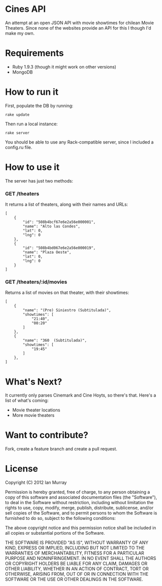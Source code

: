 # Cines API

An attempt at an open JSON API with movie showtimes for chilean Movie Theaters. Since none of the websites provide an API for this I though I'd make my own.

# Requirements

  * Ruby 1.9.3 (though it might work on other versions)
  * MongoDB

# How to run it

First, populate the DB by running:

```
rake update
```

Then run a local instance:

```
rake server
```

You should be able to use any Rack-compatible server, since I included a config.ru file.

# How to use it

The server has just two methods:

### GET /theaters

It returns a list of theaters, along with their names and URLs:

```
[
    {
        "id": "508b4bcf67e6e2a56e000001",
        "name": "Alto las Condes",
        "lat": 0,
        "lng": 0
    },
    {
        "id": "508b4bd067e6e2a56e000019",
        "name": "Plaza Oeste",
        "lat": 0,
        "lng": 0
    }
]
```

### GET /theaters/:id/movies

Returns a list of movies on that theater, with their showtimes:

```
[
    {
        "name": "(Pre) Siniestro (Subtitulada)",
        "showtimes": [
            "21:40",
            "00:20"
        ]
    },
    {
        "name": "360  (Subtitulada)",
        "showtimes": [
            "19:45"
        ]
    },
]
```

# What's Next?

It currently only parses Cinemark and Cine Hoyts, so there's that. Here's a list of what's coming:

  * Movie theater locations
  * More movie theaters

# Want to contribute?

Fork, create a feature branch and create a pull request.

# License

Copyright (C) 2012 Ian Murray

Permission is hereby granted, free of charge, to any person obtaining a copy of this software and associated documentation files (the "Software"), to deal in the Software without restriction, including without limitation the rights to use, copy, modify, merge, publish, distribute, sublicense, and/or sell copies of the Software, and to permit persons to whom the Software is furnished to do so, subject to the following conditions:

The above copyright notice and this permission notice shall be included in all copies or substantial portions of the Software.

THE SOFTWARE IS PROVIDED "AS IS", WITHOUT WARRANTY OF ANY KIND, EXPRESS OR IMPLIED, INCLUDING BUT NOT LIMITED TO THE WARRANTIES OF MERCHANTABILITY, FITNESS FOR A PARTICULAR PURPOSE AND NONINFRINGEMENT. IN NO EVENT SHALL THE AUTHORS OR COPYRIGHT HOLDERS BE LIABLE FOR ANY CLAIM, DAMAGES OR OTHER LIABILITY, WHETHER IN AN ACTION OF CONTRACT, TORT OR OTHERWISE, ARISING FROM, OUT OF OR IN CONNECTION WITH THE SOFTWARE OR THE USE OR OTHER DEALINGS IN THE SOFTWARE.
